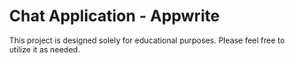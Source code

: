 # Chat Application - Appwrite

This project is designed solely for educational purposes. Please feel free to utilize it as needed.
